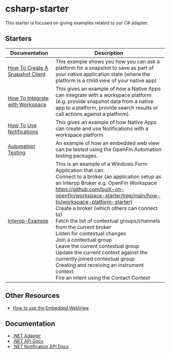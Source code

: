 # csharp-starter
This starter is focused on giving examples related to our C# adapter.

## Starters

| Documentation                                                | Description                                                  |
| ------------------------------------------------------------ | ------------------------------------------------------------ |
| [How To Create A Snapshot Client](../how-to.v1/create-a-snapshot-source-client) | This example shows you how you can ask a platform for a snapshot to save as part of your native application state (where the platform is a child view of your native app) |
| [How To Integrate with Workspace](../how-to.v1/integrate-with-workspace) | This gives an example of how a Native Apps can integrate with a workspace platform (e.g. provide snapshot data from a native app to a platform, provide search results or call actions against a platform). |
| [How To Use Notifications](../how-to.v1/use-notifications)   | This gives an example of how Native Apps can create and use Notifications with a workspace platform |
| [Automation Testing](../how-to.v1/automation-testing)        | An example of how an embedded web view can be tested using the OpenFin Automation testing packages. |
| [Interop-Example](../how-to.v1/interop-example)              | This is an example of a Windows Form Application that can:  <br />Connect to a broker (an application setup as an Interop Broker e.g. OpenFin Workspace https://github.com/built-on-openfin/workspace-starter/tree/main/how-to/workspace-platform-starter)<br /> Create a broker (which others can connect to)   <br />Fetch the list of contextual groups/channels from the current broker   <br />Listen for contextual changes <br /> Join a contextual group   <br />Leave the current contextual group   <br />Update the current context against the currently joined contextual group   <br />Creating and receiving an instrument context  <br />Fire an intent using the Contact Context |

## Other Resources

- [How to use the Embedded WebView](https://github.com/openfin/embedding-wpf-demo)

## Documentation

- [.NET Adapter](https://developers.openfin.co/of-docs/docs/net-api)
- [.NET API Docs](https://developer.openfin.co/docs/csharp/latest/OpenfinDesktop/html/F7F260CA.htm)
- [.NET Notification API Docs](https://developer.openfin.co/docs/services/dotnet-notifications/latest/html/42B77E13.htm)
